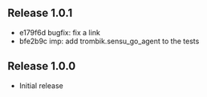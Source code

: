 ## Release 1.0.1

* e179f6d bugfix: fix a link
* bfe2b9c imp: add trombik.sensu_go_agent to the tests

## Release 1.0.0

* Initial release
